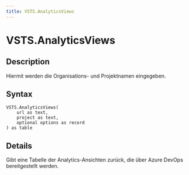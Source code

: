 ```yaml
---
title: VSTS.AnalyticsViews
---
```


# VSTS.AnalyticsViews


## Description

Hiermit werden die Organisations- und Projektnamen eingegeben.


## Syntax

```powerquery
VSTS.AnalyticsViews(
    url as text,
    project as text,
    optional options as record
) as table
```


## Details

Gibt eine Tabelle der Analytics-Ansichten zurück, die über Azure DevOps bereitgestellt werden.


